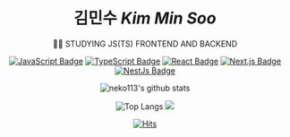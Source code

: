 <div align="center">

# 김민수 *Kim Min Soo*
🧑‍💻 STUDYING JS(TS) FRONTEND AND BACKEND

[![JavaScript Badge](https://img.shields.io/badge/JavaScript-F7DF1E?style=flat-square&logo=JavaScript&logoColor=white)](https://javascript.info/)
[![TypeScript Badge](https://img.shields.io/badge/Typescript-235A97?style=flat-square&logo=Typescript&logoColor=white)](https://www.typescriptlang.org/)
[![React Badge](https://img.shields.io/badge/React-61DAFB?style=flat-square&logo=React&logoColor=white)](https://reactjs.org/)
[![Next.js Badge](https://img.shields.io/badge/Next.js-000000?style=flat-square&logo=next.js&logoColor=white)](https://nextjs.org/)
[![NestJs Badge](https://img.shields.io/badge/Nest.js-000000?style=flat-square&logo=Nestjs&logoColor=red)](https://nestjs.com/)

<div>

  ![neko113's github stats](https://github-readme-stats.vercel.app/api?username=neko113&show_icons=true&theme=tokyonight)

</div>
<div>

  ![Top Langs](https://github-readme-stats.vercel.app/api/top-langs/?username=neko113&layout=compact&theme=tokyonight) [<img src="http://mazassumnida.wtf/api/v2/generate_badge?boj=alstn113">](https://solved.ac/profile/alstn113)
  
</div>

  [![Hits](https://hits.seeyoufarm.com/api/count/incr/badge.svg?url=https%3A%2F%2Fgithub.com%2Fneko113%2Fhit-counter&count_bg=%2379C83D&title_bg=%23555555&icon=&icon_color=%23E7E7E7&title=hits&edge_flat=false)](https://hits.seeyoufarm.com)
</div>
